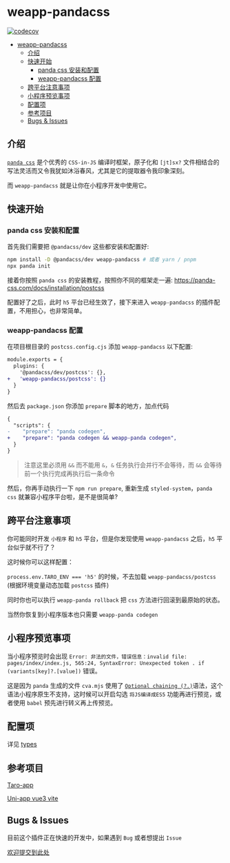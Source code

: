 # weapp-pandacss

[![codecov](https://codecov.io/gh/sonofmagic/weapp-pandacss/branch/main/graph/badge.svg?token=vnU71Pxj3P)](https://codecov.io/gh/sonofmagic/weapp-pandacss)

- [weapp-pandacss](#weapp-pandacss)
  - [介绍](#介绍)
  - [快速开始](#快速开始)
    - [panda css 安装和配置](#panda-css-安装和配置)
    - [weapp-pandacss 配置](#weapp-pandacss-配置)
  - [跨平台注意事项](#跨平台注意事项)
  - [小程序预览事项](#小程序预览事项)
  - [配置项](#配置项)
  - [参考项目](#参考项目)
  - [Bugs \& Issues](#bugs--issues)

## 介绍

[`panda css`](https://panda-css.com/) 是个优秀的 `CSS-in-JS` 编译时框架，原子化和 `[jt]sx?` 文件相结合的写法灵活而又令我犹如沐浴春风，尤其是它的提取器令我印象深刻。

而 `weapp-pandacss` 就是让你在小程序开发中使用它。

## 快速开始

### panda css 安装和配置

首先我们需要把 `@pandacss/dev` 这些都安装和配置好:

```bash
npm install -D @pandacss/dev weapp-pandacss # 或者 yarn / pnpm
npx panda init
```

接着你按照 `panda css` 的安装教程，按照你不同的框架走一遍: <https://panda-css.com/docs/installation/postcss>

配置好了之后，此时 `h5` 平台已经生效了，接下来进入 `weapp-pandacss` 的插件配置，不用担心，也非常简单。

### weapp-pandacss 配置

在项目根目录的 `postcss.config.cjs` 添加 `weapp-pandacss` 以下配置:

```diff
module.exports = {
  plugins: {
    '@pandacss/dev/postcss': {},
+   'weapp-pandacss/postcss': {}
  }
}
```

然后去 `package.json` 你添加 `prepare` 脚本的地方，加点代码

```diff
{
  "scripts": {
-    "prepare": "panda codegen",
+    "prepare": "panda codegen && weapp-panda codegen",
  }
}
```

> 注意这里必须用 `&&` 而不能用 `&`，`&` 任务执行会并行不会等待，而 `&&` 会等待前一个执行完成再执行后一条命令

然后，你再手动执行一下 `npm run prepare`, 重新生成 `styled-system`，`panda css` 就兼容小程序平台啦，是不是很简单?

## 跨平台注意事项

你可能同时开发 `小程序` 和 `h5` 平台，但是你发现使用 `weapp-pandacss` 之后，`h5` 平台似乎就不行了？

这时候你可以这样配置：

`process.env.TARO_ENV === 'h5'` 的时候，不去加载 `weapp-pandacss/postcss` (根据环境变量动态加载 `postcss` 插件)

同时你也可以执行 `weapp-panda rollback` 把 `css` 方法进行回滚到最原始的状态。

当然你恢复到小程序版本也只需要 `weapp-panda codegen`

## 小程序预览事项

当小程序预览时会出现 `Error: 非法的文件，错误信息：invalid file: pages/index/index.js, 565:24, SyntaxError: Unexpected token . if (variants[key]?.[value])` 错误。

这是因为 `panda` 生成的文件 `cva.mjs` 使用了 [`Optional chaining (?.)`](https://developer.mozilla.org/en-US/docs/Web/JavaScript/Reference/Operators/Optional_chaining)语法，这个语法小程序原生不支持，这时候可以开启勾选 `将JS编译成ES5` 功能再进行预览，或者使用 `babel` 预先进行转义再上传预览。

## 配置项

详见 [types](./src//types.ts)

## 参考项目

[Taro-app](./examples/taro-app)

[Uni-app vue3 vite](./examples/uni-app-vue3/)

## Bugs & Issues

目前这个插件正在快速的开发中，如果遇到 `Bug` 或者想提出 `Issue`

[欢迎提交到此处](https://github.com/sonofmagic/weapp-pandacss/issues)
